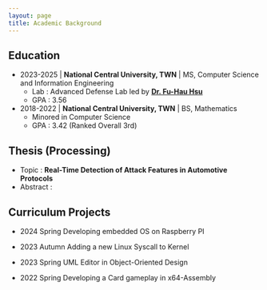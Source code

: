 ```yaml
---
layout: page
title: Academic Background
---
```


## Education
- 2023-2025 | **National Central University, TWN** | MS, Computer Science and Information Engineering
  - Lab : Advanced Defense Lab led by [**Dr. Fu-Hau Hsu**](https://staff.csie.ncu.edu.tw/hsufh/)
  - GPA : 3.56
- 2018-2022 | **National Central University, TWN** | BS, Mathematics
  - Minored in Computer Science
  - GPA : 3.42 (Ranked Overall 3rd)


## Thesis (Processing)
* Topic : **Real-Time Detection of Attack Features in Automotive Protocols**
* Abstract : 

## Curriculum Projects
* 2024 Spring	Developing embedded OS on Raspberry PI
  
* 2023 Autumn	Adding a new Linux Syscall to Kernel
  
* 2023 Spring	UML Editor in Object-Oriented Design
  
* 2022 Spring	Developing a Card gameplay in x64-Assembly
